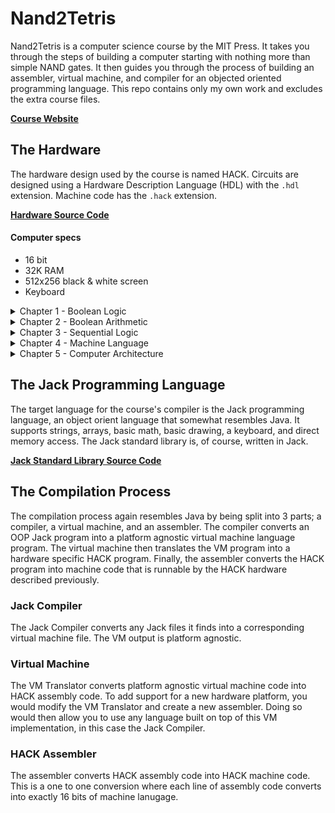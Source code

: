 # Nand2Tetris
Nand2Tetris is a computer science course by the MIT Press. It takes you through the steps of building a computer starting with nothing more than simple NAND gates. It then guides you through the process of building an assembler, virtual machine, and compiler for an objected oriented programming language. This repo contains only my own work and excludes the extra course files.<br>

**[Course Website](https://www.nand2tetris.org/)**

## The Hardware
The hardware design used by the course is named HACK. Circuits are designed using a Hardware Description Language (HDL) with the `.hdl` extension. Machine code has the `.hack` extension.

**[Hardware Source Code](https://github.com/zmilla93/Nand2Tetris/tree/master/hardware)**

#### Computer specs
- 16 bit
- 32K RAM
- 512x256 black & white screen
- Keyboard

<details>
  <summary>Chapter 1 - Boolean Logic</summary>
    NOT Gate<br>
    OR Gate<br>
    AND Gate<br>
    XOR Gate<br>
    Multiplexor<br>
    Demultiplexor<br><br>
    16 Bit NOT Gate<br>
    16 Bit OR Gate<br>
    16 Bit AND Gate<br>
    16 Bit Multiplexor<br>
    16 Bit Demultiplexor<br><br>
    4 Way Multiplexor<br>
    8 Way Multiplexor<br>
    4 Way Demultiplexor<br>
    8 Way Demultiplexor<br>
</details>

<details>
  <summary>Chapter 2 - Boolean Arithmetic</summary>
  Half Adder<br>
  Full Adder<br>
  16 Bit Adder<br>
  16 Bit Incrementer<br>
  ALU<br>
</details>

<details>
  <summary>Chapter 3 - Sequential Logic</summary>
  Bit<br>
  Program Counter<br>
  Register<br>
  RAM Chips<br>
</details>

<details>
  <summary>Chapter 4 - Machine Language</summary>
  Assembly program to toggle screen color<br>
  Assembly program to multiple two integers<br>
</details>

<details>
  <summary>Chapter 5 - Computer Architecture</summary>
  CPU<br>
  Memory<br>
  Computer<br>
</details>

## The Jack Programming Language
The target language for the course's compiler is the Jack programming language, an object orient language that somewhat resembles Java. It supports strings, arrays, basic math, basic drawing, a keyboard, and direct memory access. The Jack standard library is, of course, written in Jack.<br>

**[Jack Standard Library Source Code](https://github.com/zmilla93/Nand2Tetris/tree/master/jack)**

## The Compilation Process
The compilation process again resembles Java by being split into 3 parts; a compiler, a virtual machine, and an assembler. The compiler converts an OOP Jack program into a platform agnostic virtual machine language program. The virtual machine then translates the VM program into a hardware specific HACK program. Finally, the assembler converts the HACK program into machine code that is runnable by the HACK hardware described previously.<br>

### Jack Compiler
The Jack Compiler converts any Jack files it finds into a corresponding virtual machine file. The VM output is platform agnostic.<br>

### Virtual Machine
The VM Translator converts platform agnostic virtual machine code into HACK assembly code. To add support for a new hardware platform, you would modify the VM Translator and create a new assembler. Doing so would then allow you to use any language built on top of this VM implementation, in this case the Jack Compiler.

### HACK Assembler
The assembler converts HACK assembly code into HACK machine code. This is a one to one conversion where each line of assembly code converts into exactly 16 bits of machine lanugage.
